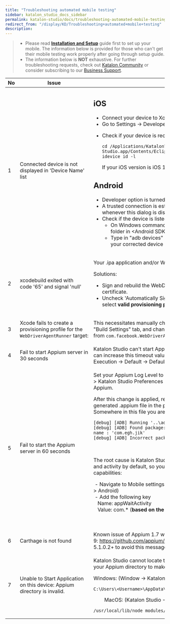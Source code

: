 ```yaml
---
title: "Troubleshooting automated mobile testing" 
sidebar: katalon_studio_docs_sidebar
permalink: katalon-studio/docs/troubleshooting-automated-mobile-testing.html 
redirect_from: "/display/KD/Troubleshooting+automated+mobile+testing" 
description: 
---
```

> *   Please read **[Installation and Setup](/display/KD/Before+You+Start)** guide first to set up your mobile. The information below is provided for those who can't get their mobile testing work properly after going through setup guide.
> *   The information below is **NOT** exhaustive. For further troubleshooting requests, check out [Katalon Community](https://forum.katalon.com/discussions) or consider subscribing to our [Business Support](https://www.katalon.com/support-service-options/).

<table><thead><tr><th>No</th><th>Issue</th><th>Solution</th></tr></thead><tbody><tr><td>1</td><td>Connected device is not displayed in 'Device Name' list</td><td><div class="content-wrapper"><h2 id="Troubleshootingautomatedmobiletesting-iOS">iOS</h2><ul><li>Connect your&nbsp;device to Xcode.</li><li>Go to Settings -&gt;&nbsp;Developer&nbsp;&gt; turn ON&nbsp;UIAutomation.</li><li><p>Check if your device is recognized using the following commands on Terminal</p><div class="code panel pdl conf-macro output-block" data-hasbody="true" data-macro-name="code"><div class="codeContent panelContent pdl"><pre><code class="language-groovy">cd /Applications/Katalon\ Studio.app/Contents/Eclipse/configuration/resources/tools/imobiledevice&nbsp;
idevice_id -l</code></pre></div></div><p>If your iOS version is iOS 11, make sure Katalon Studio's version is 5.3+.</p></li></ul><h2 id="Troubleshootingautomatedmobiletesting-Android">Android</h2><ul><li><span>Developer option is turned on.</span></li><li>A trusted<span>&nbsp;connection is established by&nbsp;</span>tapping<span>&nbsp;on 'Trust this computer' whenever this dialog is displayed on your device.</span></li><li><span>Check if the device is listed using&nbsp;</span>adb<span>&nbsp;command:</span><ul><li><span>On Windows command line/ MacOS terminal: Navigate to platform-tools folder in &lt;Android SDK folder&gt;\platform-tools.</span></li><li><span>Type in "adb&nbsp;devices" and observe devices listed there. Make sure that your corrected device is listed there with online status.&nbsp;</span></li></ul></li></ul></div></td></tr><tr><td>2</td><td>xcodebuild exited with code&nbsp;<span class="hljs-string">'65'</span>&nbsp;and signal&nbsp;<span class="hljs-string">'null'</span></td><td><p>Your .ipa application and/or WebDriverAgent is not signed correctly.</p><div>Solutions:</div><div><ul><li><span>Sign and rebuild the WebDriverAgent XCode project with your developer certificate.</span></li><li><span>Uncheck 'Automatically Signing' option from WebDriverAgentRunner and select <strong>valid provisioning profile</strong> (profile displayed as Eligible from the list)</span></li></ul></div></td></tr><tr><td>3</td><td><p>Xcode fails to create a provisioning profile for the <code>WebDriverAgentRunner</code>&nbsp;target:</p></td><td><div class="content-wrapper"><p>This necessitates manually changing the bundle id for the target by going into the "Build Settings" tab, and changing the "Product Bundle Identifier" from&nbsp;<code>com.facebook.WebDriverAgentRunner</code>&nbsp;to something that Xcode will accept.</p></div></td></tr><tr><td>4</td><td><span>Fail to start Appium server in 30 seconds</span></td><td><span>Katalon Studio can't start Appium server within 30 seconds (default timeout). You can increase this timeout value from this settings: P</span>roject&nbsp;→ Settings&nbsp;→ Execution&nbsp;→ Default&nbsp;→ Default wait for elements timeout (in seconds)</td></tr><tr><td>5</td><td>Fail to start the Appium server in 60 seconds</td><td><div class="content-wrapper"><p><span>Set your Appium Log Level to "Debug" which you can find this option in Windows &gt; Katalon Studio Preferences &gt; Katalon &gt; Mobile to generate debug logs of Appium.</span></p><p><span>After this change is applied, retry your record/spy session and then open generated&nbsp;.appium&nbsp;file in the project folder.&nbsp;</span><br><span>Somewhere in this file you are likely will see these lines:</span><span>&nbsp;</span></p><div class="code panel pdl conf-macro output-block" data-hasbody="true" data-macro-name="code"><div class="codeContent panelContent pdl"><pre><code class="language-groovy">[debug] [ADB] Running '..\adb.exe' with args: [...] 
[debug] [ADB] Found package: 'com.abc.def.xyz' and fully qualified activity name : 'com.egh.jik' 
[debug] [ADB] Incorrect package and activity. Retrying.</code></pre></div></div><p>&nbsp;</p><p><span>The root cause is Katalon Studio can't start application due to incorrect package and activity by default, so you need to add additional settings to desired capabilities:</span><span>&nbsp;</span></p><p><span>&nbsp;-&nbsp;Navigate to Mobile settings (Project &gt; Settings &gt; Execution &gt; Default &gt; Mobile &gt; Android)&nbsp;<br>&nbsp;-&nbsp;Add the following key<br>&nbsp; &nbsp;Name: appWaitActivity&nbsp;<br>&nbsp; &nbsp;Value: com.* (<strong>based on the prefix of 'Found package' log</strong>)</span></p><p><span><br></span></p></div></td></tr><tr><td>6</td><td>Carthage&nbsp;is not found</td><td><span>Known issue of Appium 1.7 with Xcode 9:</span><span>&nbsp;<a class="external-link" href="https://github.com/appium/appium/issues/9344" rel="nofollow"><span>https://github.com/appium/appium/issues/9344</span></a></span><span>, so please use Katalon Studio 5.1.0.2+ to avoid this message.</span></td></tr><tr><td>7</td><td>Unable to Start Application on this device: Appium directory is invalid.</td><td><div class="content-wrapper"><p>Katalon Studio cannot locate the provided Appium directory. Please double check your Appium directory to make sure it should be as shown below:</p><p>Windows: (Window&nbsp;→ Katalon Studio Preferences&nbsp;→ Mobile&nbsp;→ Appium Directory)</p><div class="code panel pdl conf-macro output-block" data-hasbody="true" data-macro-name="code"><div class="codeContent panelContent pdl"><pre><code class="language-groovy">C:\Users\&lt;Username&gt;\AppData\Roaming\npm\node_modules\appium</code></pre></div></div><p>&nbsp; &nbsp; &nbsp; &nbsp; MacOS: (Katalon Studio&nbsp;→ Preferences&nbsp;→ Mobile&nbsp;→ Appium Directory)</p><div class="code panel pdl conf-macro output-block" data-hasbody="true" data-macro-name="code"><div class="codeContent panelContent pdl"><pre><code class="language-groovy">/usr/local/lib/node_modules/appium</code></pre></div></div></div></td></tr></tbody></table>